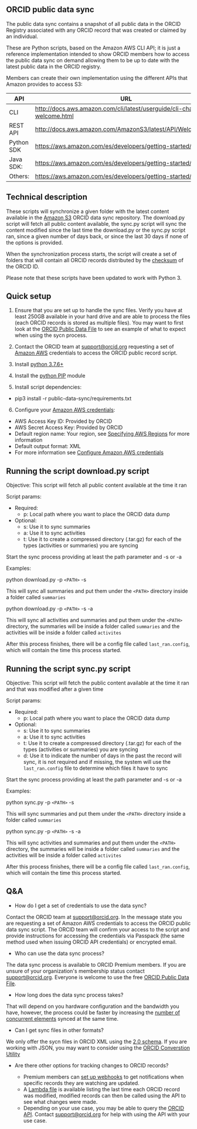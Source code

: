 ﻿## ORCID public data sync

The public data sync contains a snapshot of all public data in the ORCID Registry associated with any ORCID record that was created or claimed by an individual. 

These are Python scripts, based on the Amazon AWS CLI API; it is just a reference implementation intended to show ORCID members how to access the public data sync on demand allowing them to be up to date with the latest public data in the ORCID registry.

Members can create their own implementation using the different APIs that Amazon provides to access S3: 

| API | URL |
| --- | --- |
| CLI | http://docs.aws.amazon.com/cli/latest/userguide/cli-chap-welcome.html |
| REST API | http://docs.aws.amazon.com/AmazonS3/latest/API/Welcome.html |
| Python SDK | https://aws.amazon.com/es/developers/getting-started/python/ |
| Java SDK: | https://aws.amazon.com/es/developers/getting-started/java/ |
| Others: | https://aws.amazon.com/es/developers/getting-started/ |

## Technical description

These scripts will synchronize a given folder with the latest content available in the [Amazon S3](https://aws.amazon.com/s3) ORCID data sync repository. The download.py script will fetch all public content available, the sync.py script will sync the content modified since the last time the download.py or the sync.py script ran, since a given number of days back, or since the last 30 days if none of the options is provided.

When the synchronization process starts, the script will create a set of folders that will contain all ORCID records distributed by the [checksum](http://support.orcid.org/knowledgebase/articles/116780-structure-of-the-orcid-identifier) of the ORCID ID.

Please note that these scripts have been updated to work with Python 3.

## Quick setup

1. Ensure that you are set up to handle the sync files. Verify you have at least 250GB available in your hard drive and are able to process the files (each ORCID records is stored as multiple files). You may want to first look at the [ORCID Public Data File](https://orcid.org/content/download-file) to see an example of what to expect when using the sycn process.

2. Contact the ORCID team at [support@orcid.org](mailto:support@orcid.org) requesting a set of [Amazon AWS](https://aws.amazon.com) credentials to access the ORCID public record script.

3. Install [python 3.7.6+](https://www.python.org/downloads/release/python-376/)

4. Install the [python PIP](https://pip.pypa.io/en/stable/installing/) module

5. Install script dependencies:
  * pip3 install -r public-data-sync/requirements.txt

6. Configure your [Amazon AWS credentials](https://aws.amazon.com):

  * AWS Access Key ID: Provided by ORCID
  * AWS Secret Access Key: Provided by ORCID
  * Default region name: Your region, see [Specifying AWS Regions](http://docs.aws.amazon.com/powershell/latest/userguide/pstools-installing-specifying-region.html) for more information
  * Default output format: XML
  * For more information see [Configure Amazon AWS credentials](http://docs.aws.amazon.com/cli/latest/userguide/cli-chap-getting-started.html#cli-using-examples)
 
## Running the script download.py script

Objective: This script will fetch all public content available at the time it ran

Script params: 

* Required:
   * p: Local path where you want to place the ORCID data dump
* Optional:
   * s: Use it to sync summaries
   * a: Use it to sync activities
   * t: Use it to create a compressed directory (.tar.gz) for each of the types (activities or summaries) you are syncing 

Start the sync process providing at least the path parameter and -s or -a
   
Examples:    

python download.py -p `<PATH>` -s

This will sync all summaries and put them under the `<PATH>` directory inside a folder called `summaries`

python download.py -p `<PATH>` -s -a

This will sync all activities and summaries and put them under the `<PATH>` directory, the summaries will be inside a folder called `summaries` and the activities will be inside a folder called `activites`

After this process finishes, there will be a config file called `last_ran.config`, which will contain the time this process started.

## Running the script sync.py script

Objective: This script will fetch the public content available at the time it ran and that was modified after a given time

Script params: 

* Required:
   * p: Local path where you want to place the ORCID data dump
* Optional:
   * s: Use it to sync summaries
   * a: Use it to sync activities
   * t: Use it to create a compressed directory (.tar.gz) for each of the types (activities or summaries) you are syncing 
   * d: Use it to indicate the number of days in the past the record will sync, it is not required and if missing, the system will use the `last_ran.config` file to determine which files it have to sync

Start the sync process providing at least the path parameter and -s or -a
   
Examples:    

python sync.py -p `<PATH>` -s

This will sync summaries and put them under the `<PATH>` directory inside a folder called `summaries`

python sync.py -p `<PATH>` -s -a

This will sync activities and summaries and put them under the `<PATH>` directory, the summaries will be inside a folder called `summaries` and the activities will be inside a folder called `activites`

After this process finishes, there will be a config file called `last_ran.config`, which will contain the time this process started.

## Q&A

+ How do I get a set of credentials to use the data sync?

Contact the ORCID team at [support@orcid.org](mailto:support@orcid.org). In the message state you are requesting a set of Amazon AWS credentials to access the ORCID public data sync script. The ORCID team will confirm your access to the script and provide instructions for accessing the credentials via Passpack (the same method used when issuing ORCID API credentials) or encrypted email.

+ Who can use the data sync process?

The data sync process is available to ORCID Premium members. If you are unsure of your organization's membership status contact [support@orcid.org](mailto:support@orcid.org). Everyone is welcome to use the free [ORCID Public Data File](https://orcid.org/content/download-file).

+ How long does the data sync process takes?

That will depend on you hardware configuration and the bandwidth you have, however, the process could be faster by increasing the [number of concurrent elements](http://docs.aws.amazon.com/cli/latest/topic/s3-config.html) synced at the same time.

+ Can I get sync files in other formats?

We only offer the sycn files in ORCID XML using the [2.0 schema](https://github.com/ORCID/ORCID-Source/tree/master/orcid-model/src/main/resources/record_2.0). If you are working with JSON, you may want to consider using the [ORCID Converstion Utility](https://github.com/ORCID/orcid-conversion-lib)

+ Are there other options for tracking changes to ORCID records?

   * Premium members can [set up webhooks](https://github.com/ORCID/ORCID-Source/blob/master/orcid-api-web/tutorial/webhooks.md) to get notifications when specific records they are watching are updated.
   * A [Lambda file](http://74804fb637bd8e2fba5b-e0a029c2f87486cddec3b416996a6057.r3.cf1.rackcdn.com/last_modified.csv.tar) is available listing the last time each ORCID record was modified, modified records can then be called using the API to see what changes were made.
   * Depending on your use case, you may be able to query the [ORCID API](https://github.com/ORCID/ORCID-Source/tree/master/orcid-api-web). Contact support@orcid.org for help with using the API with your use case.
